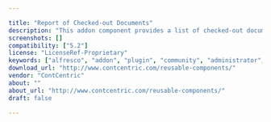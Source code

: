 ```yaml
---

title: "Report of Checked-out Documents"
description: "This addon component provides a list of checked-out documents to admin. It contains document name, the user who checked-out the document and the number of days since it is checked-out. There are practical scenario where users check-out the document and forget to check-in. The other users are deprived of acting on such documents. This list can help Admin approach the users offline and ask them to check-in the document back to Alfresco. Owner ContCentric Versions Community 5.2 License Type Project Page Reusable Components Download Page Reusable Components Tags checkout‌ administrator‌ Component Type Checked-out files Extension Points Installation Instructions will be provided by Email upon request Products Share"
screenshots: []
compatibility: ["5.2"]
license: "LicenseRef-Proprietary"
keywords: ["alfresco", "addon", "plugin", "community", "administrator‌", "checkout‌"]
download_url: "http://www.contcentric.com/reusable-components/"
vendor: "ContCentric"
about: ""
about_url: "http://www.contcentric.com/reusable-components/"
draft: false

---
```

